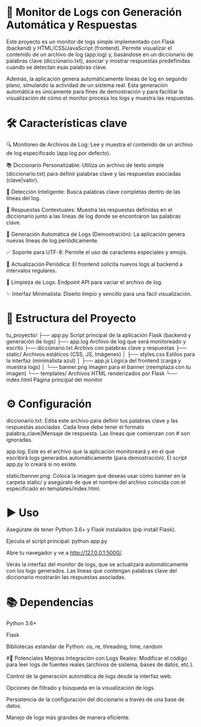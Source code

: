 # 📝 Monitor de Logs con Generación Automática y Respuestas
Este proyecto es un monitor de logs simple implementado con Flask (backend) y HTML/CSS/JavaScript (frontend). Permite visualizar el contenido de un archivo de log (app.log) y, basándose en un diccionario de palabras clave (diccionario.txt), asociar y mostrar respuestas predefinidas cuando se detectan esas palabras clave.

Además, la aplicación genera automáticamente líneas de log en segundo plano, simulando la actividad de un sistema real. Esta generación automática es únicamente para fines de demostración y para facilitar la visualización de cómo el monitor procesa los logs y muestra las respuestas.

# 🛠 Características clave
🔍 Monitoreo de Archivos de Log: Lee y muestra el contenido de un archivo de log especificado (app.log por defecto).

📚 Diccionario Personalizable: Utiliza un archivo de texto simple (diccionario.txt) para definir palabras clave y las respuestas asociadas (clave|valor).

🚨 Detección Inteligente: Busca palabras clave completas dentro de las líneas del log.

💬 Respuestas Contextuales: Muestra las respuestas definidas en el diccionario junto a las líneas de log donde se encontraron las palabras clave.

🤖 Generación Automática de Logs (Demostración): La aplicación genera nuevas líneas de log periódicamente.

✅ Soporte para UTF-8: Permite el uso de caracteres especiales y emojis.

🔄 Actualización Periódica: El frontend solicita nuevos logs al backend a intervalos regulares.

🧹 Limpieza de Logs: Endpoint API para vaciar el archivo de log.

✨ Interfaz Minimalista: Diseño limpio y sencillo para una fácil visualización.

# 📂 Estructura del Proyecto
tu_proyecto/
├── app.py              Script principal de la aplicación Flask (backend y generación de logs)
├── app.log             Archivo de log que será monitoreado y escrito
├── diccionario.txt     Archivo con palabras clave y respuestas
├── static/             Archivos estáticos (CSS, JS, Imágenes)
│   ├── styles.css      Estilos para la interfaz (minimalista azul)
│   ├── app.js          Lógica del frontend (carga y muestra logs)
│   └── banner.png      Imagen para el banner (reemplaza con tu imagen)
└── templates/          Archivos HTML renderizados por Flask
    └── index.html      Página principal del monitor


# ⚙️ Configuración
diccionario.txt: Edita este archivo para definir tus palabras clave y las respuestas asociadas. Cada línea debe tener el formato palabra_clave|Mensaje de respuesta. Las líneas que comienzan con # son ignoradas.

app.log: Este es el archivo que la aplicación monitoreará y en el que escribirá logs generados automáticamente (para demostración). El script app.py lo creará si no existe.

static/banner.png: Coloca la imagen que deseas usar como banner en la carpeta static/ y asegúrate de que el nombre del archivo coincida con el especificado en templates/index.html.

# ▶️ Uso
Asegúrate de tener Python 3.6+ y Flask instalados (pip install Flask).

Ejecuta el script principal: python app.py

Abre tu navegador y ve a http://127.0.0.1:5000/.

Verás la interfaz del monitor de logs, que se actualizará automáticamente con los logs generados. Las líneas que contengan palabras clave del diccionario mostrarán las respuestas asociadas.

# 📚 Dependencias
Python 3.6+

Flask

Bibliotecas estándar de Python: os, re, threading, time, random

#🚀 Potenciales Mejoras
Integración con Logs Reales: Modificar el código para leer logs de fuentes reales (archivos de sistema, bases de datos, etc.).

Control de la generación automática de logs desde la interfaz web.

Opciones de filtrado y búsqueda en la visualización de logs.

Persistencia de la configuración del diccionario a través de una base de datos.

Manejo de logs más grandes de manera eficiente.
